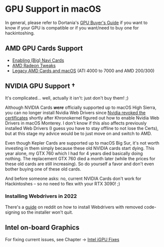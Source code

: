 # GPU Support in macOS

In general, please refer to Dortania's [GPU Buyer's Guide](https://dortania.github.io/GPU-Buyers-Guide/) if you want to know if your GPU is compatible or if you want/need to buy one for hackintoshing.

## AMD GPU Cards Support
- [Enabling (Big) Navi Cards](https://github.com/5T33Z0/OC-Little-Translated/tree/main/11_Graphics/GPU/AMD_Navi)
- [AMD Radeon Tweaks](https://github.com/5T33Z0/OC-Little-Translated/tree/main/11_Graphics/GPU/AMD_Radeon_Tweaks)
- [Legacy AMD Cards and macOS](https://web.archive.org/web/20170814210930/http://www.rampagedev.com/guides/graphic-cards-injection/) (ATI 4000 to 7000 and AMD 200/300)

## NVIDIA GPU Support †
It's complicated… well, actually it isn't: just don't buy them! ;)

Although NVIDIA Cards ***were*** officially supported up to macOS High Sierra, you can no longer install Nvidia Web Drivers since [Nvidia revoked the certificates](https://twitter.com/khronokernel/status/1532545973372588033) shortly after Khronokernel figured out how to enable Nvidia Web Drivers in macOS Monterey. I don't know if this also affects previously installed Web Drivers (I guess you have to stay offline to not lose the Certs), but at this stage my advice would be to just move on and switch to AMD.

Even though Kepler Cards are supported up to macOS Big Sur, it's not worth investing in them simply because these old NVIDIA cards start dying. This year alone, my GTX 760 which I had for 4 years died basically doing nothing. The replacement GTX 760 died a month later (while the prices for these old cards are still increasing). So do yourself a favor and don't even bother buying one of these old cards.

And before someone asks: no, current NVIDIA Cards don't work for Hackintoshes – so no need to flex with your RTX 3090! ;)

### Installing Webdrivers in 2022
There's a [guide](https://www.reddit.com/r/hackintosh/comments/v960av/nvidia_web_driver_fix_for_high_sierra/) on reddit on how to install Webdrivers with removed code-signing so the installer won't quit.

## Intel on-board Graphics

For fixing current issues, see Chapter &rarr; [Intel iGPU Fixes](https://github.com/5T33Z0/OC-Little-Translated/tree/main/11_Graphics/iGPU)

